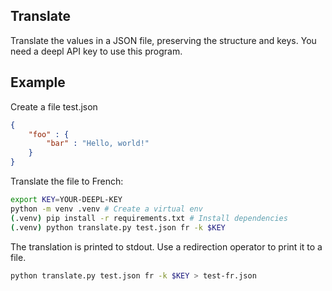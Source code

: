 ## Translate

Translate the values in a JSON file, preserving the structure and keys. You need a deepl API key to use this program.

## Example

Create a file test.json
```json
{
    "foo" : {
        "bar" : "Hello, world!"
    }
}
```

Translate the file to French:
```bash
export KEY=YOUR-DEEPL-KEY
python -m venv .venv # Create a virtual env
(.venv) pip install -r requirements.txt # Install dependencies
(.venv) python translate.py test.json fr -k $KEY
```

The translation is printed to stdout. Use a redirection operator to print it to a file.
```bash
python translate.py test.json fr -k $KEY > test-fr.json
```